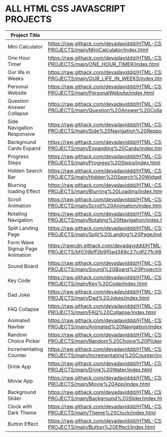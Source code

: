 # ALL HTML CSS JAVASCRIPT PROJECTS


| Project Title      | Link |
| ----------- | ----------- |
| Mini Calculator        |    https://raw.githack.com/devadaviddd/HTML-CSS-JAVASCRIPT-PROJECTS/main/MiniCalculator/index.html    |
| One Hour Timer   | https://raw.githack.com/devadaviddd/HTML-CSS-JAVASCRIPT-PROJECTS/main/ONE_HOUR_TIMER/index.html        |
| Our life in Weeks   | https://raw.githack.com/devadaviddd/HTML-CSS-JAVASCRIPT-PROJECTS/main/OUR_LIFE_IN_WEEKS/index.html   |
| Personal Website    | https://raw.githack.com/devadaviddd/HTML-CSS-JAVASCRIPT-PROJECTS/main/PersonalWebsite/index.html   |
| Question Answer Collapse  | https://raw.githack.com/devadaviddd/HTML-CSS-JAVASCRIPT-PROJECTS/main/Question%20Answer%20Collapse/index.html|
| Side Navigation Responsive | https://raw.githack.com/devadaviddd/HTML-CSS-JAVASCRIPT-PROJECTS/main/Side%20Navigation%20Responsive/index.html|
| Background Cards Expand | https://raw.githack.com/devadaviddd/HTML-CSS-JAVASCRIPT-PROJECTS/main/Expanding%20Cards/index.html|
| Progress Steps | https://raw.githack.com/devadaviddd/HTML-CSS-JAVASCRIPT-PROJECTS/main/Progress%20Steps/index.html|
| Hidden Search Bar | https://raw.githack.com/devadaviddd/HTML-CSS-JAVASCRIPT-PROJECTS/main/Hidden%20Search%20Widget/index.html |
| Blurring loading Effect | https://raw.githack.com/devadaviddd/HTML-CSS-JAVASCRIPT-PROJECTS/main/Blurring%20Loading/index.html |
| Scroll Animation | https://raw.githack.com/devadaviddd/HTML-CSS-JAVASCRIPT-PROJECTS/main/Scroll%20Animation/index.html |
| Rotating Navigation | https://raw.githack.com/devadaviddd/HTML-CSS-JAVASCRIPT-PROJECTS/main/Rotating%20Navigation/index.html |
| Split Landing Page | https://raw.githack.com/devadaviddd/HTML-CSS-JAVASCRIPT-PROJECTS/main/Split%20Landing%20Page/index.html |
| Form Wave Signup Page Animation | https://rawcdn.githack.com/devadaviddd/HTML-CSS-JAVASCRIPT-PROJECTS/bf039bff3b9f0ad388c27cdf27fc98f34ac9bffb/Form%20Wave%20Animation/index.html |
| Sound Board |https://raw.githack.com/devadaviddd/HTML-CSS-JAVASCRIPT-PROJECTS/main/Sound%20Board%20Project/index.html |
| Key Code | https://raw.githack.com/devadaviddd/HTML-CSS-JAVASCRIPT-PROJECTS/main/Key%20Code/index.html |
| Dad Joke | https://raw.githack.com/devadaviddd/HTML-CSS-JAVASCRIPT-PROJECTS/main/Dad%20Jokes/index.html |
| FAQ Collapse | https://raw.githack.com/devadaviddd/HTML-CSS-JAVASCRIPT-PROJECTS/main/FAQ%20Collapse/index.html |
| Animated Navbar | https://raw.githack.com/devadaviddd/HTML-CSS-JAVASCRIPT-PROJECTS/main/Animated%20Navigation/index.html |
| Random Choice Picker | https://raw.githack.com/devadaviddd/HTML-CSS-JAVASCRIPT-PROJECTS/main/Random%20Choice%20Picker/index.html |
| Incrementating Counter | https://raw.githack.com/devadaviddd/HTML-CSS-JAVASCRIPT-PROJECTS/main/Incrementating%20Counter/index.html |
| Drink App | https://raw.githack.com/devadaviddd/HTML-CSS-JAVASCRIPT-PROJECTS/main/Drink%20Water/index.html |
| Movie App | https://raw.githack.com/devadaviddd/HTML-CSS-JAVASCRIPT-PROJECTS/main/Movie%20App/index.html |
|Background Slider | https://raw.githack.com/devadaviddd/HTML-CSS-JAVASCRIPT-PROJECTS/main/Background%20Slider/index.html|
| Clock with Dark Theme | https://raw.githack.com/devadaviddd/HTML-CSS-JAVASCRIPT-PROJECTS/main/Theme%20Clock/index.html |
| Button Effect | https://raw.githack.com/devadaviddd/HTML-CSS-JAVASCRIPT-PROJECTS/main/Button%20Effect/index.html |
